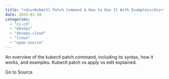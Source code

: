 ```yaml
---
title: "<div>Kubectl Patch Command & How to Use It With Examples</div>"
date: 2025-01-10
categories: 
  - "ci-cd"
  - "devops"
  - "devops-cloud"
  - "linux"
  - "open-source"
---
```


An overview of the kubectl patch command, including its syntax, how it works, and examples. Kubectl patch vs apply vs edit explained.

Go to Source
